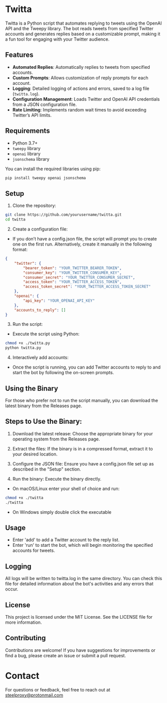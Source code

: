 # Twitta

Twitta is a Python script that automates replying to tweets using the OpenAI API and the Tweepy library. The bot reads tweets from specified Twitter accounts and generates replies based on a customizable prompt, making it a fun tool for engaging with your Twitter audience.

## Features

- **Automated Replies**: Automatically replies to tweets from specified accounts.
- **Custom Prompts**: Allows customization of reply prompts for each account.
- **Logging**: Detailed logging of actions and errors, saved to a log file (`twitta.log`).
- **Configuration Management**: Loads Twitter and OpenAI API credentials from a JSON configuration file.
- **Rate Limiting**: Implements random wait times to avoid exceeding Twitter’s API limits.

## Requirements

- Python 3.7+
- `tweepy` library
- `openai` library
- `jsonschema` library

You can install the required libraries using pip:

```bash
pip install tweepy openai jsonschema
```

## Setup
1. Clone the repository:
```bash
git clone https://github.com/yourusername/twitta.git
cd twitta
```
2. Create a configuration file:

- If you don’t have a config.json file, the script will prompt you to create one on the first run. Alternatively, create it manually in the following format:

```json
{
    "twitter": {
        "bearer_token": "YOUR_TWITTER_BEARER_TOKEN",
        "consumer_key": "YOUR_TWITTER_CONSUMER_KEY",
        "consumer_secret": "YOUR_TWITTER_CONSUMER_SECRET",
        "access_token": "YOUR_TWITTER_ACCESS_TOKEN",
        "access_token_secret": "YOUR_TWITTER_ACCESS_TOKEN_SECRET"
    },
    "openai": {
        "api_key": "YOUR_OPENAI_API_KEY"
    },
    "accounts_to_reply": []
}
```
3. Run the script:
- Execute the script using Python:

```bash
chmod +x ./twitta.py
python twitta.py
```

4. Interactively add accounts:

- Once the script is running, you can add Twitter accounts to reply to and start the bot by following the on-screen prompts.

## Using the Binary
For those who prefer not to run the script manually, you can download the latest binary from the Releases page.

## Steps to Use the Binary:
1. Download the latest release: Choose the appropriate binary for your operating system from the Releases page.

2. Extract the files: If the binary is in a compressed format, extract it to your desired location.

3. Configure the JSON file: Ensure you have a config.json file set up as described in the "Setup" section.

4. Run the binary: Execute the binary directly.
- On macOS/Linux enter your shell of choice and run:
```bash
chmod +x ./twitta
./twitta
```
- On Windows simply double click the executable
  
## Usage
- Enter 'add' to add a Twitter account to the reply list.
- Enter 'run' to start the bot, which will begin monitoring the specified accounts for tweets.

## Logging
All logs will be written to twitta.log in the same directory. You can check this file for detailed information about the bot's activities and any errors that occur.

## License
This project is licensed under the MIT License. See the LICENSE file for more information.

## Contributing
Contributions are welcome! If you have suggestions for improvements or find a bug, please create an issue or submit a pull request.

# Contact
For questions or feedback, feel free to reach out at steelproxy@protonmail.com
